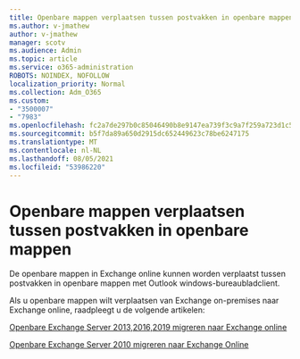 ```yaml
---
title: Openbare mappen verplaatsen tussen postvakken in openbare mappen
ms.author: v-jmathew
author: v-jmathew
manager: scotv
ms.audience: Admin
ms.topic: article
ms.service: o365-administration
ROBOTS: NOINDEX, NOFOLLOW
localization_priority: Normal
ms.collection: Adm_O365
ms.custom:
- "3500007"
- "7983"
ms.openlocfilehash: fc2a7de297b0c85046490b8e9147ea739f3c9a7f259a723d1c5ab95d57006fbb
ms.sourcegitcommit: b5f7da89a650d2915dc652449623c78be6247175
ms.translationtype: MT
ms.contentlocale: nl-NL
ms.lasthandoff: 08/05/2021
ms.locfileid: "53986220"
---
```

# <a name="move-public-folders-between-public-folder-mailboxes"></a>Openbare mappen verplaatsen tussen postvakken in openbare mappen

De openbare mappen in Exchange online kunnen worden verplaatst tussen postvakken in openbare mappen met Outlook windows-bureaubladclient.

Als u openbare mappen wilt verplaatsen van Exchange on-premises naar Exchange online, raadpleegt u de volgende artikelen:

[Openbare Exchange Server 2013,2016,2019 migreren naar Exchange online](https://aka.ms/ModernPFToEXO)

[Openbare Exchange Server 2010 migreren naar Exchange Online](https://aka.ms/LegacyPFToEXO)
